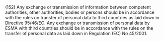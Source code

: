 (152) Any exchange or transmission of information between competent authorities, other authorities, bodies or persons should be in accordance with the rules on transfer of personal data to third countries as laid down in Directive 95/46/EC. Any exchange or transmission of personal data by ESMA with third countries should be in accordance with the rules on the transfer of personal data as laid down in Regulation (EC) No 45/2001.